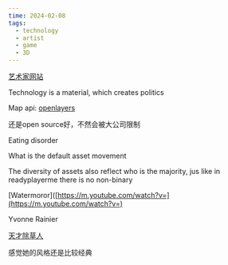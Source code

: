 ```yaml
---
time: 2024-02-08
tags:
  - technology
  - artist
  - game
  - 3D
---
```

[艺术家网站](notion://www.notion.so/leileixia/%5B%3Chttp://www.sabinegruffat.com%3E%5D(%3Chttp://www.sabinegruffat.com/%3E))

Technology is a material, which creates politics

Map api: [openlayers](https://openlayers.org/)

还是open source好，不然会被大公司限制

Eating disorder

What is the default asset movement

The diversity of assets also reflect who is the majority, jus like in readyplayerme there is no non-binary

[Watermoror]([https://m.youtube.com/watch?v=](https://m.youtube.com/watch?v=)

Yvonne Rainier

[天才除草人](https://m.imdb.com/title/tt0104692/)

感觉她的风格还是比较经典